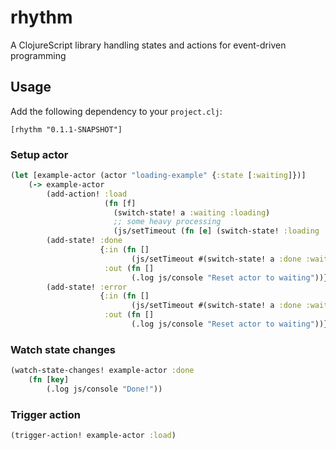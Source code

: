 # rhythm

A ClojureScript library handling states and actions for event-driven programming

## Usage

Add the following dependency to your `project.clj`:

```
[rhythm "0.1.1-SNAPSHOT"]
```

### Setup actor

```clj
(let [example-actor (actor "loading-example" {:state [:waiting]})]
    (-> example-actor
        (add-action! :load
                     (fn [f]
                       (switch-state! a :waiting :loading)
                       ;; some heavy processing
                       (js/setTimeout (fn [e] (switch-state! :loading :done)) 10000)))
        (add-state! :done
                    {:in (fn []
                           (js/setTimeout #(switch-state! a :done :waiting) 100))
                     :out (fn []
                           (.log js/console "Reset actor to waiting"))})
        (add-state! :error
                    {:in (fn []
                           (js/setTimeout #(switch-state! a :done :waiting) 100))
                     :out (fn []
                           (.log js/console "Reset actor to waiting"))})))
```

### Watch state changes

```clj
(watch-state-changes! example-actor :done
    (fn [key]
        (.log js/console "Done!"))
```

### Trigger action

```clj
(trigger-action! example-actor :load)
```
